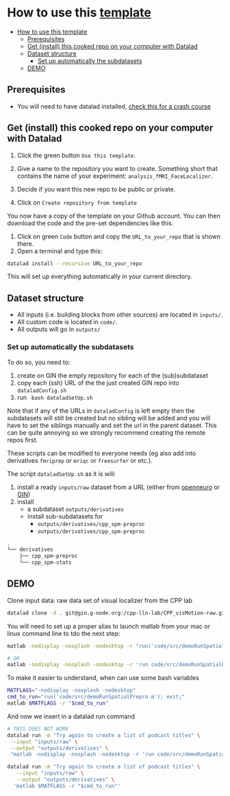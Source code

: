 # How to use this [template](https://github.com/cpp-lln-lab/template_datalad_fMRI)

- [How to use this template](#how-to-use-this-template)
   - [Prerequisites](#prerequisites)
   - [Get (install) this cooked repo on your computer with Datalad](#get-install-this-cooked-repo-on-your-computer-with-datalad)
   - [Dataset structure](#dataset-structure)
      - [Set up automatically the subdatasets](#set-up-automatically-the-subdatasets)
   - [DEMO](#demo)

## Prerequisites

- You will need to have datalad installed,
  [check this for a crash course](https://github.com/cpp-lln-lab/datalad_crash_course)

## Get (install) this cooked repo on your computer with Datalad

1. Click the green button `Use this template`.

1. Give a name to the repository you want to create. Something short that
   contains the name of your experiment: `analysis_fMRI_FaceLocalizer`.

1. Decide if you want this new repo to be public or private.

1. Click on `Create repository from template`

You now have a copy of the template on your Github account. You can then
download the code and the pre-set dependencies like this.

1. Click on green `Code` button and copy the `URL_to_your_repo` that is shown
   there.
1. Open a terminal and type this:

```bash
datalad install --recursive URL_to_your_repo
```

This will set up everything automatically in your current directory.

## Dataset structure

- All inputs (i.e. building blocks from other sources) are located in `inputs/`.
- All custom code is located in `code/`.
- All outputs will go in `outputs/`

### Set up automatically the subdatasets

To do so, you need to:

1. create on GIN the empty repository for each of the (sub)subdataset
2. copy each (ssh) URL of the the just created GIN repo into `dataladConfig.sh`
3. run ` bash dataladSetUp.sh`

Note that if any of the URLs in `dataladConfig` is left empty then the
subdatasets will still be created but no sibling will be added and you will have
to set the siblings manually and set the url in the parent dataset. This can be
quite annoying so we strongly recommend creating the remote repos first.

These scripts can be modified to everyone needs (eg also add into derivatives
`fmriprep` or `mriqc` or `freesurfer` or etc.).

The script `dataladSetUp.sh` as it is will:

1. install a ready `inputs/raw` dataset from a URL (either from
   [openneuro](https://openneuro.org/) or [GIN](https://gin.g-node.org/))
2. install
   - a subdataset `outputs/derivatives`
   - install sub-subdatasets for
     - `outputs/derivatives/cpp_spm-preproc`
     - `outputs/derivatives/cpp_spm-preproc`

```bash
.
└── derivatives
    ├── cpp_spm-preproc
    └── cpp_spm-stats
```

## DEMO

Clone input data: raw data set of visual localizer from the CPP lab

```bash
datalad clone -d . git@gin.g-node.org:/cpp-lln-lab/CPP_visMotion-raw.git inputs/raw
```

You will need to set up a proper alias to launch matlab from your mac or linux
command line to tdo the next step:

```bash
matlab -nodisplay -nosplash -nodesktop -r "run('code/src/demoRunSpatialPrepro.m'); exit;"

# OR
matlab -nodisplay -nosplash -nodesktop -r 'run code/src/demoRunSpatialPrepro.m; exit;'
```

To make it easier to understand, when can use some bash variables

```bash
MATFLAGS="-nodisplay -nosplash -nodesktop"
cmd_to_run="run('code/src/demoRunSpatialPrepro.m'); exit;"
matlab $MATFLAGS -r "$cmd_to_run"
```

And now we insert in a datalad run command

```bash
# THIS DOES NOT WORK
datalad run -m "Try again to create a list of podcast titles" \
 --input "inputs/raw" \
 --output "outputs/derivatives" \
 "matlab -nodisplay -nosplash -nodesktop -r 'run code/src/demoRunSpatialPrepro.m; exit;'"
```

```bash
datalad run -m "Try again to create a list of podcast titles" \
   --input "inputs/raw" \
   --output "outputs/derivatives" \
  'matlab $MATFLAGS -r "$cmd_to_run"'
```
